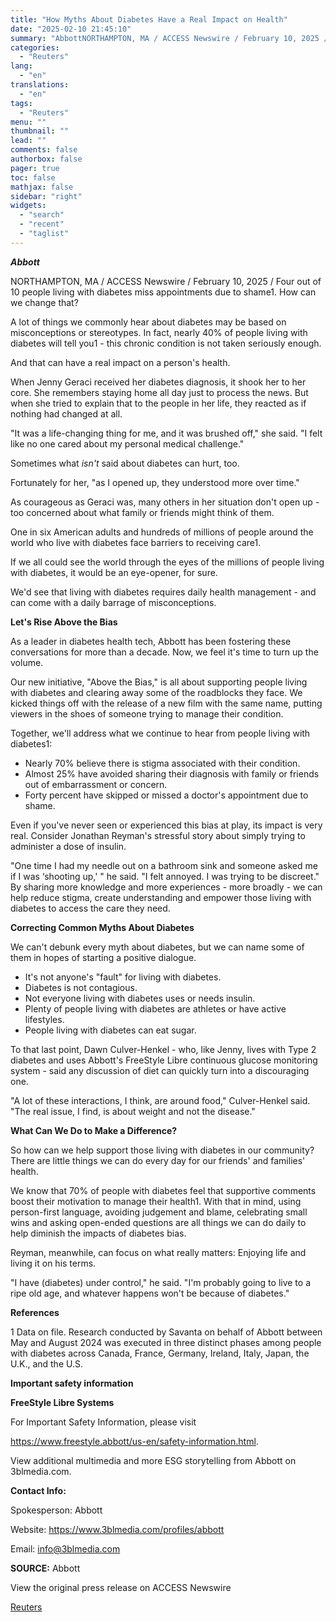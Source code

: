 ```yaml
---
title: "How Myths About Diabetes Have a Real Impact on Health"
date: "2025-02-10 21:45:10"
summary: "AbbottNORTHAMPTON, MA / ACCESS Newswire / February 10, 2025 / Four out of 10 people living with diabetes miss appointments due to shame1. How can we change that?A lot of things we commonly hear about diabetes may be based on misconceptions or stereotypes. In fact, nearly 40% of people living..."
categories:
  - "Reuters"
lang:
  - "en"
translations:
  - "en"
tags:
  - "Reuters"
menu: ""
thumbnail: ""
lead: ""
comments: false
authorbox: false
pager: true
toc: false
mathjax: false
sidebar: "right"
widgets:
  - "search"
  - "recent"
  - "taglist"
---
```


***Abbott***

NORTHAMPTON, MA / ACCESS Newswire / February 10, 2025 / Four out of 10 people living with diabetes miss appointments due to shame1. How can we change that?

A lot of things we commonly hear about diabetes may be based on misconceptions or stereotypes. In fact, nearly 40% of people living with diabetes will tell you1 - this chronic condition is not taken seriously enough.

And that can have a real impact on a person's health.

When Jenny Geraci received her diabetes diagnosis, it shook her to her core. She remembers staying home all day just to process the news. But when she tried to explain that to the people in her life, they reacted as if nothing had changed at all.

"It was a life-changing thing for me, and it was brushed off," she said. "I felt like no one cared about my personal medical challenge."

Sometimes what *isn't* said about diabetes can hurt, too.

Fortunately for her, "as I opened up, they understood more over time."

As courageous as Geraci was, many others in her situation don't open up - too concerned about what family or friends might think of them.

One in six American adults and hundreds of millions of people around the world who live with diabetes face barriers to receiving care1.

If we all could see the world through the eyes of the millions of people living with diabetes, it would be an eye-opener, for sure.

We'd see that living with diabetes requires daily health management - and can come with a daily barrage of misconceptions.

**Let's Rise Above the Bias**

As a leader in diabetes health tech, Abbott has been fostering these conversations for more than a decade. Now, we feel it's time to turn up the volume.

Our new initiative, "Above the Bias," is all about supporting people living with diabetes and clearing away some of the roadblocks they face. We kicked things off with the release of a new film with the same name, putting viewers in the shoes of someone trying to manage their condition.

Together, we'll address what we continue to hear from people living with diabetes1:

* Nearly 70% believe there is stigma associated with their condition.
* Almost 25% have avoided sharing their diagnosis with family or friends out of embarrassment or concern.
* Forty percent have skipped or missed a doctor's appointment due to shame.

Even if you've never seen or experienced this bias at play, its impact is very real. Consider Jonathan Reyman's stressful story about simply trying to administer a dose of insulin.

"One time I had my needle out on a bathroom sink and someone asked me if I was ‘shooting up,' " he said. "I felt annoyed. I was trying to be discreet." By sharing more knowledge and more experiences - more broadly - we can help reduce stigma, create understanding and empower those living with diabetes to access the care they need.

**Correcting Common Myths About Diabetes**

We can't debunk every myth about diabetes, but we can name some of them in hopes of starting a positive dialogue.

* It's not anyone's "fault" for living with diabetes.
* Diabetes is not contagious.
* Not everyone living with diabetes uses or needs insulin.
* Plenty of people living with diabetes are athletes or have active lifestyles.
* People living with diabetes can eat sugar.

To that last point, Dawn Culver-Henkel - who, like Jenny, lives with Type 2 diabetes and uses Abbott's FreeStyle Libre continuous glucose monitoring system - said any discussion of diet can quickly turn into a discouraging one.

"A lot of these interactions, I think, are around food," Culver-Henkel said. "The real issue, I find, is about weight and not the disease."

**What Can We Do to Make a Difference?**

So how can we help support those living with diabetes in our community? There are little things we can do every day for our friends' and families' health.

We know that 70% of people with diabetes feel that supportive comments boost their motivation to manage their health1. With that in mind, using person-first language, avoiding judgement and blame, celebrating small wins and asking open-ended questions are all things we can do daily to help diminish the impacts of diabetes bias.

Reyman, meanwhile, can focus on what really matters: Enjoying life and living it on his terms.

"I have (diabetes) under control," he said. "I'm probably going to live to a ripe old age, and whatever happens won't be because of diabetes."

**References**

1 Data on file. Research conducted by Savanta on behalf of Abbott between May and August 2024 was executed in three distinct phases among people with diabetes across Canada, France, Germany, Ireland, Italy, Japan, the U.K., and the U.S.

**Important safety information**

**FreeStyle Libre Systems**

For Important Safety Information, please visit

https://www.freestyle.abbott/us-en/safety-information.html.

View additional multimedia and more ESG storytelling from Abbott on 3blmedia.com.

**Contact Info:**

Spokesperson: Abbott

Website: https://www.3blmedia.com/profiles/abbott

Email: info@3blmedia.com

**SOURCE:** Abbott

View the original press release on ACCESS Newswire

[Reuters](https://www.tradingview.com/news/reuters.com,2025-02-10:newsml_ACSQMwjKa:0/)
